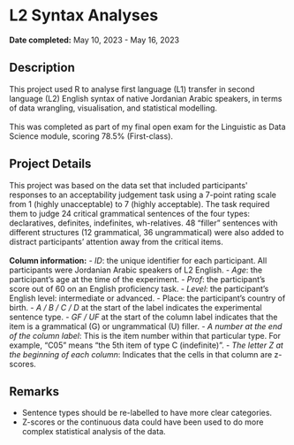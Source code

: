 <h1>L2 Syntax Analyses</h1>

<b>Date completed:</b> May 10, 2023 - May 16, 2023

<h2>Description</h2>
This project used R to analyse first language (L1) transfer in second language (L2) English syntax of native Jordanian Arabic speakers, in terms of data wrangling, visualisation, and statistical modelling.
<br>
<br>
This was completed as part of my final open exam for the Linguistic as Data Science module, scoring 78.5% (First-class). 

<h2>Project Details</h2>
This project was based on the data set that included participants' responses to an acceptability judgement task using a 7-point rating scale from 1 (highly unacceptable) to 7 (highly acceptable). The task required them to judge 24 critical grammatical sentences of the four types: declaratives, definites, indefinites, wh-relatives. 48 “filler” sentences with different structures (12 grammatical, 36 ungrammatical) were also added to distract participants’ attention away from the critical items. 
<br>
<br>
<b>Column information:</b>
- <i>ID</i>: the unique identifier for each participant. All participants were Jordanian Arabic
speakers of L2 English.
- <i>Age</i>: the participant’s age at the time of the experiment.
- <i>Prof</i>: the participant’s score out of 60 on an English proficiency task.
- <i>Level</i>: the participant’s English level: intermediate or advanced.
- </i>Place</i>: the participant’s country of birth.
- <i>A / B / C / D</i> at the start of the label indicates the experimental sentence type.
- <i>GF / UF</i> at the start of the column label indicates that the item is a grammatical (G) or ungrammatical (U) filler.
- <i>A number at the end of the column label</i>: This is the item number within that particular type. For example, “C05” means “the 5th item of type C (indefinite)”.
- <i>The letter Z at the beginning of each column</i>: Indicates that the cells in that column are z-scores.

<h2>Remarks</h2>

- Sentence types should be re-labelled to have more clear categories. 
- Z-scores or the continuous data could have been used to do more complex statistical analysis of the data. 
